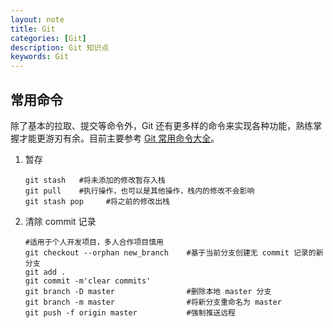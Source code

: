 ```yaml
---
layout: note
title: Git
categories: [Git]
description: Git 知识点
keywords: Git
---
```




## 常用命令

除了基本的拉取、提交等命令外，Git 还有更多样的命令来实现各种功能，熟练掌握才能更游刃有余。目前主要参考 [Git 常用命令大全](https://www.runoob.com/note/56524)。

1. 暂存
    
    ```
    git stash   #将未添加的修改暂存入栈
    git pull    #执行操作，也可以是其他操作，栈内的修改不会影响
    git stash pop     #将之前的修改出栈
    ```

2. 清除 commit 记录

    ```
    #适用于个人开发项目，多人合作项目慎用
    git checkout --orphan new_branch    #基于当前分支创建无 commit 记录的新分支
    git add .
    git commit -m'clear commits'
    git branch -D master                #删除本地 master 分支
    git branch -m master                #将新分支重命名为 master
    git push -f origin master           #强制推送远程
    ```